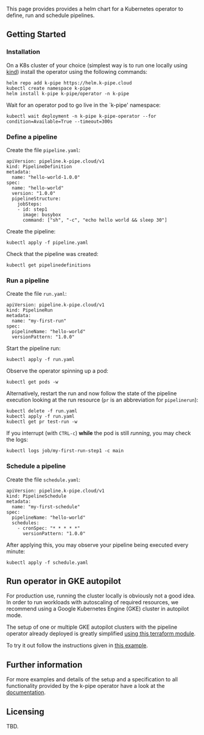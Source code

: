 
This page provides provides a helm chart for a Kubernetes operator to define, run and schedule pipelines. 

## Getting Started 

### Installation 

On a K8s cluster of your choice (simplest way is to run one locally using [kind](https://kind.sigs.k8s.io/docs/user/quick-start/))
install the operator using the following commands:

```
helm repo add k-pipe https://helm.k-pipe.cloud
kubectl create namespace k-pipe
helm install k-pipe k-pipe/operator -n k-pipe
```

Wait for an operator pod to go live in the `k-pipe' namespace:
```
kubectl wait deployment -n k-pipe k-pipe-operator --for condition=Available=True --timeout=300s
```

### Define a pipeline

Create the file `pipeline.yaml`:

```
apiVersion: pipeline.k-pipe.cloud/v1
kind: PipelineDefinition
metadata:
  name: "hello-world-1.0.0"
spec:
  name: "hello-world"
  version: "1.0.0"
  pipelineStructure:
    jobSteps:
    - id: step1
      image: busybox
      command: ["sh", "-c", "echo hello world && sleep 30"]
```

Create the pipeline:

```
kubectl apply -f pipeline.yaml
```

Check that the pipeline was created:

```
kubectl get pipelinedefinitions
```

### Run a pipeline

Create the file `run.yaml`:

```
apiVersion: pipeline.k-pipe.cloud/v1
kind: PipelineRun
metadata:
  name: "my-first-run"
spec:
  pipelineName: "hello-world"
  versionPattern: "1.0.0"
```

Start the pipeline run:

```
kubectl apply -f run.yaml
```

Observe the operator spinning up a pod:

```
kubectl get pods -w
```

Alternatively, restart the run and now follow the state of the pipeline execution looking at the run resource (`pr` is an
abbreviation for `pipelinerun`):

```
kubectl delete -f run.yaml
kubectl apply -f run.yaml
kubectl get pr test-run -w
```

If you interrupt (with `CTRL-c`) **while** the pod is still *running*, you may check the logs:

```
kubectl logs job/my-first-run-step1 -c main
```

### Schedule a pipeline

Create the file `schedule.yaml`:

```
apiVersion: pipeline.k-pipe.cloud/v1
kind: PipelineSchedule
metadata:
  name: "my-first-schedule"
spec:
  pipelineName: "hello-world"
  schedules:
    - cronSpec: "* * * * *"
      versionPattern: "1.0.0"
```

After applying this, you may observe your pipeline being executed every minute:

```
kubectl apply -f schedule.yaml
```

## Run operator in GKE autopilot

For production use, running the cluster locally is obviously not a good idea. 
In order to run workloads with autoscaling of required resources, we recommend 
using a Google Kubernetes Engine (GKE) cluster in autopilot mode.

The setup of one or multiple GKE autopilot clusters with the pipeline operator 
already deployed is greatly simplified [using this terraform module](https://github.com/k-pipe/terraform-module-gke-autopilot).

To try it out follow the instructions given in [this example](https://github.com/k-pipe/terraform-module-gke-autopilot/blob/main/example/README.md).

## Further information

For more examples and details of the setup and a specification to all functionality provided by the k-pipe operator have a look at the [documentation](https://helm.k-pipe.cloud/doc).

## Licensing

TBD.

